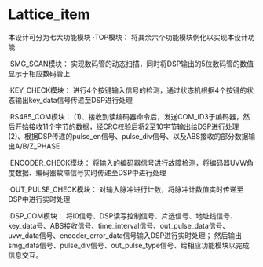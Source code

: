 # Lattice_item
本设计可分为七大功能模块
·TOP模块：
  将其余六个功能模块例化以实现本设计功能

·SMG_SCAN模块：
  实现数码管的动态扫描，同时将DSP输出的5位数码管的数值显示于相应数码管上

·KEY_CHECK模块：
  进行4个按键输入信号的检测，通过状态机根据4个按键的状态输出key_data信号传递至DSP进行处理

·RS485_COM模块：
  (1)、接收到读编码器命令后，发送COM_ID3于编码器，然后开始接收11个字节的数据，经CRC校验后将2至10字节输出给DSP进行处理
  (2)、根据DSP传递的pulse_en信号、pulse_div信号、以及ABS接收的部分数据输出A/B/Z_PHASE

·ENCODER_CHECK模块：
  将输入的编码器信号进行故障检测，将编码器UVW角度数据、编码器故障信号实时传递至DSP中进行处理

·OUT_PULSE_CHECK模块：
  对输入脉冲进行计数，将脉冲计数值实时传递至DSP中进行实时处理

·DSP_COM模块：
  将I0信号、DSP读写控制信号、片选信号、地址线信号、key_data号、ABS接收信号、time_interval信号、out_pulse_data信号、uvw_data信号、encoder_error_data信号输入DSP进行实时处理；
  然后输出smg_data信号、pulse_div信号、out_pulse_type信号、给相应功能模块以完成信息交互。
